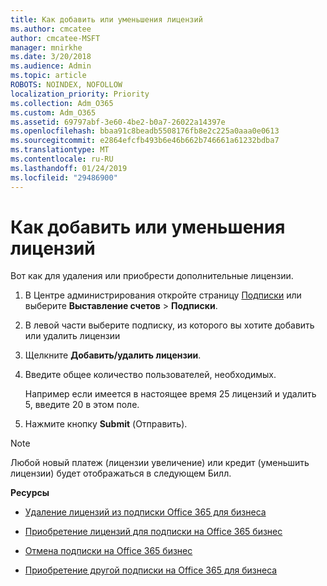```yaml
---
title: Как добавить или уменьшения лицензий
ms.author: cmcatee
author: cmcatee-MSFT
manager: mnirkhe
ms.date: 3/20/2018
ms.audience: Admin
ms.topic: article
ROBOTS: NOINDEX, NOFOLLOW
localization_priority: Priority
ms.collection: Adm_O365
ms.custom: Adm_O365
ms.assetid: 69797abf-3e60-4be2-b0a7-26022a14397e
ms.openlocfilehash: bbaa91c8beadb5508176fb8e2c225a0aaa0e0613
ms.sourcegitcommit: e2864efcfb493b6e46b662b746661a61232bdba7
ms.translationtype: MT
ms.contentlocale: ru-RU
ms.lasthandoff: 01/24/2019
ms.locfileid: "29486900"
---
```

# <a name="how-to-add-or-reduce-licenses"></a>Как добавить или уменьшения лицензий

Вот как для удаления или приобрести дополнительные лицензии.
  
1. В Центре администрирования откройте страницу [Подписки](https://go.microsoft.com/fwlink/p/?linkid=842054) или выберите **Выставление счетов** \> **Подписки**.
    
2. В левой части выберите подписку, из которого вы хотите добавить или удалить лицензии
    
3. Щелкните **Добавить/удалить лицензии**.
    
4. Введите общее количество пользователей, необходимых.
    
    Например если имеется в настоящее время 25 лицензий и удалить 5, введите 20 в этом поле.
    
5. Нажмите кнопку **Submit** (Отправить).
    
> [!NOTE]
> Любой новый платеж (лицензии увеличение) или кредит (уменьшить лицензии) будет отображаться в следующем Билл. 
  
 **Ресурсы**
  
- [Удаление лицензий из подписки Office 365 для бизнеса](https://support.office.com/article/9c64d127-e2dd-4ecc-81f5-2f87e5a74803)
    
- [Приобретение лицензий для подписки на Office 365 бизнес](https://support.office.com/article/36081d8d-b3fa-4948-8c34-e217bba825e1)
    
- [Отмена подписки на Office 365 бизнес](https://support.office.com/article/b1bc0bef-4608-4601-813a-cdd9f746709a)
    
- [Приобретение другой подписки на Office 365 для бизнеса](https://support.office.com/article/fab3b86c-3359-4042-8692-5d4dc7550b7c)
    

